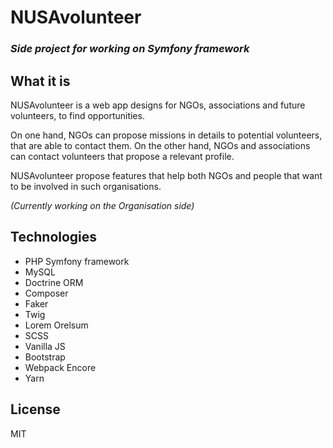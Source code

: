 # NUSAvolunteer
### _Side project for working on Symfony framework_

## What it is
NUSAvolunteer is a web app designs for NGOs, associations and future volunteers, to find opportunities.

On one hand, NGOs can propose missions in details to potential volunteers, that are able to contact them.
On the other hand, NGOs and associations can contact volunteers that propose a relevant profile.

NUSAvolunteer propose features that help both NGOs and people that want to be involved in such organisations.

_(Currently working on the Organisation side)_

## Technologies

- PHP Symfony framework
- MySQL
- Doctrine ORM
- Composer
- Faker
- Twig
- Lorem Orelsum
- SCSS
- Vanilla JS
- Bootstrap
- Webpack Encore
- Yarn

## License
MIT
